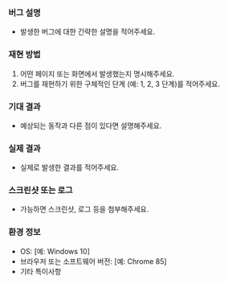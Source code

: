 ### 버그 설명
- 발생한 버그에 대한 간략한 설명을 적어주세요.

### 재현 방법
1. 어떤 페이지 또는 화면에서 발생했는지 명시해주세요.
2. 버그를 재현하기 위한 구체적인 단계 (예: 1, 2, 3 단계)를 적어주세요.

### 기대 결과
- 예상되는 동작과 다른 점이 있다면 설명해주세요.

### 실제 결과
- 실제로 발생한 결과를 적어주세요.

### 스크린샷 또는 로그
- 가능하면 스크린샷, 로그 등을 첨부해주세요.

### 환경 정보
- OS: [예: Windows 10]
- 브라우저 또는 소프트웨어 버전: [예: Chrome 85]
- 기타 특이사항